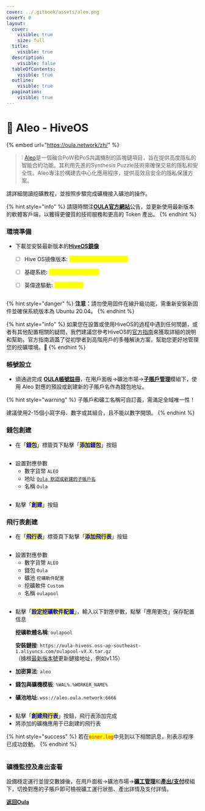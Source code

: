 ```yaml
---
cover: ../.gitbook/assets/aleo.png
coverY: 0
layout:
  cover:
    visible: true
    size: full
  title:
    visible: true
  description:
    visible: false
  tableOfContents:
    visible: true
  outline:
    visible: true
  pagination:
    visible: true
---
```


# 🤖 Aleo - HiveOS

{% embed url="https://oula.network/zh/" %}

> &#x20;❕ [Aleo](https://www.aleo.org/)是一個融合PoW和PoS共識機制的區塊鏈項目，旨在提供高度隱私的智能合約功能。其利用先進的Synthesis Puzzle技術來確保交易的隱私和安全性。Aleo專注於構建去中心化應用程序，提供高效且安全的隱私保護方案。



請詳細閱讀挖礦教程，並按照步驟完成礦機接入礦池的操作。

{% hint style="info" %}
請隨時關注[**OULA官方網站**](https://oula.network/zh)公告，並更新使用最新版本的軟體客戶端，以獲得更優質的技術服務和更高的 Token 產出。
{% endhint %}



### 環境準備

*   下載並安裝最新版本的[**HiveOS鏡像**](https://hiveon.com/zh/install/)

    * [ ] Hive OS镜像版本: <mark style="color:yellow;">HiveOS-0.6-227-stable</mark>
    * [ ] 基礎系統: <mark style="color:yellow;">Ubuntu 20.04.6 LTS</mark>
    * [ ] 英偉達驅動: <mark style="color:yellow;">v535.171.04</mark>



    <figure><img src="../.gitbook/assets/image (4).png" alt=""><figcaption></figcaption></figure>

{% hint style="danger" %}
**注意：**&#x8ACB;勿使用固件在線升級功能，需重新安裝新固件並確保系統版本為 Ubuntu 20.04。
{% endhint %}

{% hint style="info" %}
如果您在設置或使用HiveOS的過程中遇到任何問題，或者有其他配置相關的疑問，我們建議您參考HiveOS的[官方指南](https://hiveon.com/knowledge-base/guides/)來獲取詳細的說明和幫助。官方指南涵蓋了從初學者到高階用戶的多種解決方案，幫助您更好地管理您的挖礦環境。📘
{% endhint %}

### 帳號設立

* 須通過完成 [**OULA帳號註冊**](https://oula.network/zh/register)，在用戶面板→礦池市場→[**子賬戶管理**](https://oula.network/zh/pool/manager?tab=subAccount)模組下，使用 Aleo 對應的預設或創建新的子賬戶名作為錢包地址。

{% hint style="warning" %}
子賬戶和礦工名稱可自訂義，需滿足全域唯一性！&#x20;

建議使用2-15個小寫字母、數字或其組合，且不能以數字開頭。
{% endhint %}

### &#x20;錢包創建

* 在「<mark style="color:blue;">**錢包**</mark>」標簽頁下點擊「<mark style="color:blue;">**添加錢包**</mark>」按鈕

<figure><img src="../.gitbook/assets/image (6).png" alt=""><figcaption></figcaption></figure>

* 設置對應參數
  * 數字貨幣 `ALEO`
  * 地址 [`Oula 默認或新建的子帳戶名`](https://oula.network/zh/pool/manager?tab=subAccount)&#x20;
  * 名稱 `Oula`&#x20;

<figure><img src="../.gitbook/assets/image (9).png" alt=""><figcaption></figcaption></figure>

* 點擊「<mark style="color:blue;">**創建**</mark>」按鈕

### 飛行表創建

* 在「<mark style="color:blue;">**飛行表**</mark>」標簽頁下點擊「<mark style="color:blue;">**添加飛行表**</mark>」按鈕

<figure><img src="../.gitbook/assets/image (8).png" alt=""><figcaption></figcaption></figure>

* 設置對應參數
  * 數字貨幣 `ALEO`
  * 錢包 `Oula`
  * 礦池 `挖礦軟件配置`
  * 挖礦軟件 `Custom`
  * 名稱 `oulapool`

<figure><img src="../.gitbook/assets/image (10).png" alt=""><figcaption></figcaption></figure>

*   點擊「<mark style="color:blue;">**設定挖礦軟件配置**</mark>」，輸入以下對應參數，點擊「應用更改」保存配置信息

    **挖礦軟體名稱**: `oulapool`

    **安裝鏈接**: `https://oula-hiveos.oss-ap-southeast-1.aliyuncs.com/oulapool-vX.X.tar.gz`\
    （據根[最新版本號](https://github.com/oula-network/aleo/releases)更新鏈接地址，例如v1.15）
* **加密算法**: `aleo`
* **錢包與礦機模板**: `%WAL%.%WORKER_NAME%`
* **礦池地址**: `wss://aleo.oula.network:6666`

<figure><img src="../.gitbook/assets/image (3).png" alt=""><figcaption></figcaption></figure>

* 點擊「<mark style="color:blue;">**創建飛行表**</mark>」按鈕，飛行表添加完成
* 將添加的礦機應用于已創建的飛行表

{% hint style="success" %}
若在<mark style="color:red;">`miner.log`</mark>中見到以下相關訊息，則表示程序已成功啟動。
{% endhint %}

<figure><img src="../.gitbook/assets/image (1).png" alt=""><figcaption></figcaption></figure>

### 礦機監控及產出查看

設備穩定運行並提交數據後，在用戶面板→礦池市場→[**礦工管理**](http://192.168.1.51/zh/pool/manager?tab=miner)和[**產出/支付**](http://192.168.1.51/zh/pool/manager?tab=output)模組下，切換對應的子賬戶即可檢視礦工運行狀態、產出詳情及支付詳情。





[**返回Oula**](https://oula.network/zh/login)
